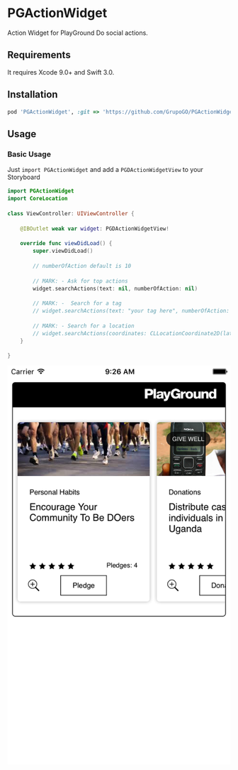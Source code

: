 # PGActionWidget
Action Widget for PlayGround Do social actions.

## Requirements

It requires Xcode 9.0+ and Swift 3.0.


## Installation

```ruby
pod 'PGActionWidget', :git => 'https://github.com/GrupoGO/PGActionWidget.git'
```

## Usage

### Basic Usage
Just `import PGActionWidget` and add a `PGDActionWidgetView` to your Storyboard


```swift
import PGActionWidget
import CoreLocation

class ViewController: UIViewController {

    @IBOutlet weak var widget: PGDActionWidgetView!

    override func viewDidLoad() {
        super.viewDidLoad()

        // numberOfAction default is 10
        
        // MARK: - Ask for top actions
        widget.searchActions(text: nil, numberOfAction: nil)
        
        // MARK: -  Search for a tag
        // widget.searchActions(text: "your tag here", numberOfAction: nil)
        
        // MARK: - Search for a location
        // widget.searchActions(coordinates: CLLocationCoordinate2D(latitude: 40.3546907, longitude: -3.744518400000061), numberOfAction: 150)
    }
    
}
```

<p align="center"><img src ="https://github.com/GrupoGO/PGActionWidget/blob/master/Screenshot.png" /></p>

